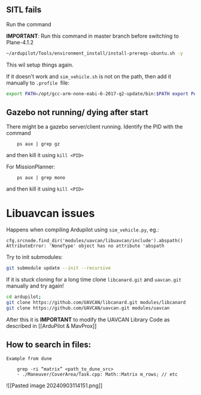 


## SITL fails

Run the command 

**IMPORTANT**: Run this command in master branch before switching to Plane-4.1.2

```bash
~/ardupilot/Tools/environment_install/install-prereqs-ubuntu.sh -y
```

This wil setup things again.

If it doesn't work and `sim_vehicle.sh` is not on the path, then add it manually to `.profile `file:

```bash
export PATH=/opt/gcc-arm-none-eabi-6-2017-q2-update/bin:$PATH export PATH=$HOME/ardupilot/Tools/autotest:$PATH
```


## Gazebo not running/ dying after start

There might be a gazebo server/client running. Identify the PID with the command

		ps aux | grep gz
and then kill it using `kill <PID>`

For MissionPlanner: 

		ps aux | grep mono
	
and then kill it using `kill <PID>`


# Libuavcan issues

Happens when compiling Ardupilot using `sim_vehicle.py`, eg.:

    cfg.srcnode.find_dir('modules/uavcan/libuavcan/include').abspath()
	AttributeError: 'NoneType' object has no attribute 'abspath

Try to init submodules:
```bash
git submodule update --init --recursive
```

If it is stuck cloning for a long time clone `libcanard.git` and `uavcan.git` manually and try again!
```bash
cd ardupilot;
git clone https://github.com/UAVCAN/libcanard.git modules/libcanard
git clone https://github.com/UAVCAN/uavcan.git modules/uavcan
```

After this it is **IMPORTANT** to modify the UAVCAN Library Code as described in [[ArduPilot & MavProx]]


## How to search in files:

	Example from dune
	
		grep -ri “matrix” <path_to_dune_src>
		- ./Maneuver/CoverArea/Task.cpp: Math::Matrix m_rows; // etc

![[Pasted image 20240903114151.png]]